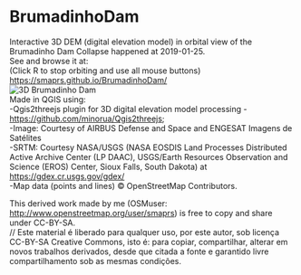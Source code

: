 # BrumadinhoDam
Interactive 3D DEM (digital elevation model) in orbital view of the Brumadinho Dam Collapse happened at 2019-01-25.  
See and browse it at:  
(Click R to stop orbiting and use all mouse buttons)  
https://smaprs.github.io/BrumadinhoDam/   
 ![3D Brumadinho Dam](https://i.imgur.com/L7nPH6l.png)  
Made in QGIS using:  
-Qgis2threejs plugin for 3D digital elevation model processing - https://github.com/minorua/Qgis2threejs;  
-Image: Courtesy of AIRBUS Defense and Space and ENGESAT Imagens de Satélites  
-SRTM: Courtesy NASA/USGS (NASA EOSDIS Land Processes Distributed Active Archive Center (LP DAAC), USGS/Earth Resources Observation and Science (EROS) Center, Sioux Falls, South Dakota) at https://gdex.cr.usgs.gov/gdex/  
-Map data (points and lines) &copy; OpenStreetMap Contributors.  
  
This derived work made by me (OSMuser: http://www.openstreetmap.org/user/smaprs)  is free to copy and share under CC-BY-SA.  
// Este material é liberado para qualquer uso, por este autor, sob licença CC-BY-SA Creative Commons, isto é: para copiar, compartilhar, alterar em novos trabalhos derivados, desde que citada a fonte e garantido livre compartilhamento sob as mesmas condições.
